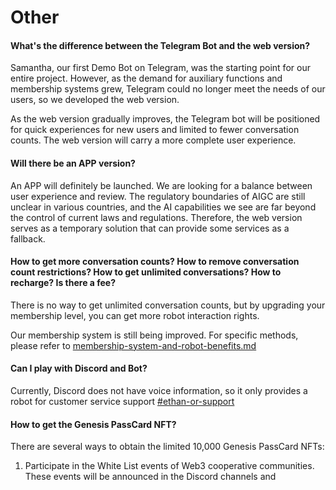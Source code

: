 # Other

#### What's the difference between the Telegram Bot and the web version?

Samantha, our first Demo Bot on Telegram, was the starting point for our entire project. However, as the demand for auxiliary functions and membership systems grew, Telegram could no longer meet the needs of our users, so we developed the web version.

As the web version gradually improves, the Telegram bot will be positioned for quick experiences for new users and limited to fewer conversation counts. The web version will carry a more complete user experience.

#### Will there be an APP version?

An APP will definitely be launched. We are looking for a balance between user experience and review. The regulatory boundaries of AIGC are still unclear in various countries, and the AI capabilities we see are far beyond the control of current laws and regulations. Therefore, the web version serves as a temporary solution that can provide some services as a fallback.

#### How to get more conversation counts? How to remove conversation count restrictions? How to get unlimited conversations? How to recharge? Is there a fee?

There is no way to get unlimited conversation counts, but by upgrading your membership level, you can get more robot interaction rights.

Our membership system is still being improved. For specific methods, please refer to [membership-system-and-robot-benefits.md](../product-manual/membership-system-and-robot-benefits.md "mention")

#### Can I play with Discord and Bot?

Currently, Discord does not have voice information, so it only provides a robot for customer service support [#ethan-or-support](../product-manual/robot-introduction.md#ethan-or-support "mention")&#x20;

#### How to get the Genesis PassCard NFT?

There are several ways to obtain the limited 10,000 Genesis PassCard NFTs:

1. Participate in the White List events of Web3 cooperative communities. These events will be announced in the Discord channels and